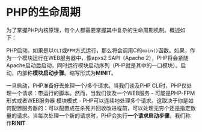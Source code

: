 # PHP的生命周期

为了掌握PHP内核原理，每个人都需要掌握其中复杂的生命周期机制。概述如下：

PHP启动。如果是以`CLI`或`FPM`方式运行，那么将会调用C的`main()`函数。如果，作为一个模块运行在WEB服务器中，像apxs2 SAPI（Apache 2），PHP将会紧随Apache启动后启动，同时运行模块启动序列（PHP就是其中的一口模块）。启动，内部称<b>模块启动步骤</b>。缩写形式为<b>MINIT</b>。

一旦启动，PHP准备好去处理一个/多个请求。当我们谈及PHP CLI时，PHP仅处理一个请求：带运行的脚本。然而，当我们谈及一个WEB服务 - 可能是PHP-FPM形式或者WEB服务器 模块模式 - PHP可以连续地处理多个请求。这取决于你是如何配置服务器的：可以配置成在杀死并回收改进程前，可以处理无穷个还是指定数量的请求。当每次处理一个新的请求时，PHP会执行<b>一个请求启动步骤</b>。我们称作<b>RINIT</b>
